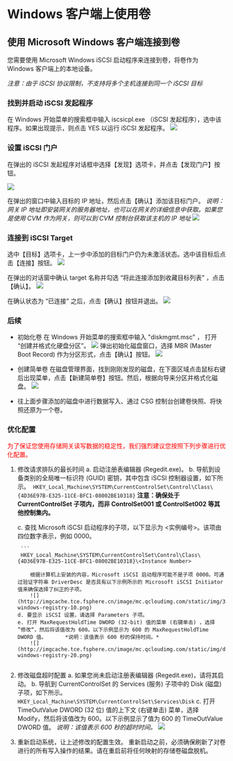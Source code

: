 # Windows 客户端上使用卷

## 使用 Microsoft Windows 客户端连接到卷
您需要使用 Microsoft Windows iSCSI 启动程序来连接到卷，将卷作为 Windows 客户端上的本地设备。

*注意：由于 iSCSI 协议限制，不支持将多个主机连接到同一个 iSCSI 目标*

### 找到并启动 iSCSI 发起程序
在 Windows 开始菜单的搜索框中输入 iscsicpl.exe （iSCSI 发起程序），选中该程序。如果出现提示，则点击 YES 以运行 iSCSI 发起程序。
![](http://imgcache.tce.fsphere.cn/image/mc.qcloudimg.com/static/img/ae9a867a22344c46d54d06f8684942c2/image.png)


### 设置 iSCSI 门户
在弹出的 iSCSI 发起程序对话框中选择【发现】选项卡，并点击【发现门户】按钮。

![](http://imgcache.tce.fsphere.cn/image/mc.qcloudimg.com/static/img/92e517e7d4d977370504c31ab7ca969a/image.png)

在弹出的窗口中输入目标的 IP 地址，然后点击【确认】添加该目标门户。
*说明：网关 IP 地址即安装网关的服务器地址，也可以在网关的详细信息中获取。如果您是使用 CVM 作为网关，则可以到 CVM 控制台获取该主机的 IP 地址*
![](http://imgcache.tce.fsphere.cn/image/mc.qcloudimg.com/static/img/9bb7de1aea7642b67d4a0b98bdf40213/image.png)


### 连接到 iSCSI Target
选中【目标】选项卡，上一步中添加的目标门户仍为未激活状态。选中该目标后点击【连接】按钮。
![](http://imgcache.tce.fsphere.cn/image/mc.qcloudimg.com/static/img/659962a9f392eeee1bd70433bf7b566c/iscsi+taget.png)

在弹出的对话窗中确认 target 名称并勾选 “将此连接添加到收藏目标列表” ，点击【确认】。
![](http://imgcache.tce.fsphere.cn/image/mc.qcloudimg.com/static/img/700ce70c906dc28dd7a39a0ec4c93383/image.png)

在确认状态为 “已连接” 之后，点击【确认】按钮并退出。
![](http://imgcache.tce.fsphere.cn/image/mc.qcloudimg.com/static/img/ee71b2ba01d5227473296094c02ef0ec/image.png)



### 后续
- 初始化卷
  在 Windows 开始菜单的搜索框中输入 "diskmgmt.msc" ， 打开 “创建并格式化硬盘分区”。
  ![](http://imgcache.tce.fsphere.cn/image/mc.qcloudimg.com/static/img/9d8e1b3870599628ed94f5e0c072e849/image.png)
  弹出初始化磁盘窗口，选择 MBR (Master Boot Record) 作为分区形式，点击【确认】按钮。
  ![](http://imgcache.tce.fsphere.cn/image/mc.qcloudimg.com/static/img/5a0cbaffe94b8b980f2e6ab567a33c59/image.png)
  
- 创建简单卷
  在磁盘管理界面，找到刚刚发现的磁盘，在下面区域点击鼠标右键后出现菜单，点击【新建简单卷】按钮。然后，根据向导来分区并格式化磁盘。
  ![](http://imgcache.tce.fsphere.cn/image/mc.qcloudimg.com/static/img/5ca6d71637809651ba9c00ba5dc1d2f1/image.png)
	
- 往上面步骤添加的磁盘中进行数据写入、通过 CSG 控制台创建卷快照、将快照还原为一个卷。

### 优化配置
<p style="color: red;"> 为了保证您使用存储网关读写数据的稳定性，我们强烈建议您按照下列步骤进行优化配置。<p>

1. 修改请求排队的最长时间
	a.	启动注册表编辑器 (Regedit.exe)。
	b.	导航到设备类别的全局唯一标识符 (GUID) 密钥，其中包含 iSCSI 控制器设置，如下所示。 
		```
		HKEY_Local_Machine\SYSTEM\CurrentControlSet\Control\Class\{4D36E97B-E325-11CE-BFC1-08002BE10318}
		```
		**注意：确保处于 CurrentControlSet 子项内，而非 ControlSet001 或 ControlSet002 等其他控制集内。**
	
	c. 查找 Microsoft iSCSI 启动程序的子项，以下显示为 <实例编号>。该项由四位数字表示，例如 0000。
	
		```
		HKEY_Local_Machine\SYSTEM\CurrentControlSet\Control\Class\{4D36E97B-E325-11CE-BFC1-08002BE10318}\<Instance Number>
	```
		根据计算机上安装的内容，Microsoft iSCSI 启动程序可能不是子项 0000。可通过验证字符串 DriverDesc 是否具有以下示例所示的 Microsoft iSCSI Initiator 值来确保选择了纠正的子项。
		![](http://imgcache.tce.fsphere.cn/image/mc.qcloudimg.com/static/img/344ceb4fedcb91867d2090a03d5466ed/iscsi-windows-registry-10.png) 
	d. 要显示 iSCSI 设置，请选择 Parameters 子项。
	e. 打开 MaxRequestHoldTime DWORD (32-bit) 值的菜单 (右键单击) ，选择 ”修改“，然后将该值改为 600。以下示例显示为 600 的 MaxRequestHoldTime DWORD 值。 		*说明：该值表示 600 秒的保持时间。*
		![](http://imgcache.tce.fsphere.cn/image/mc.qcloudimg.com/static/img/d72cb08e6a9e92f61254f79a6d1b77f6/iscsi-windows-registry-20.png)
		

2. 修改磁盘超时配置
	a.	如果您尚未启动注册表编辑器 (Regedit.exe)，请将其启动。
	b.	导航到 CurrentControlSet 的 Services (服务) 子项中的 Disk (磁盘) 子项，如下所示。 				
		```
		HKEY_Local_Machine\SYSTEM\CurrentControlSet\Services\Disk
		```
	c. 打开 TimeOutValue DWORD (32 位) 值的上下文 (右键单击) 菜单，选择 Modify，然后将该值改为 600。以下示例显示了值为 600 的 TimeOutValue DWORD 值。
		*说明：该值表示 600 秒的超时时间。*
		![](http://imgcache.tce.fsphere.cn/image/mc.qcloudimg.com/static/img/e5c42772f04772539a99825c3d4fe72b/iscsi-windows-registry-30.png)

3. 重新启动系统，让上述修改的配置生效。
	重新启动之前，必须确保刷新了对卷进行的所有写入操作的结果。请在重启前将任何映射的存储卷磁盘脱机。



